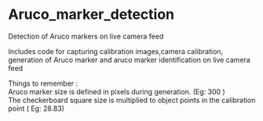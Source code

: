 # Aruco_marker_detection
Detection of Aruco markers on live camera feed

Includes code for capturing calibration images,camera calibration, generation of Aruco marker and aruco marker identification on live camera feed

Things to remember : <br />
Aruco marker size is defined in pixels during generation. (Eg: 300 ) <br />
The checkerboard square size is multiplied to object points in the calibration point ( Eg: 28.83)


